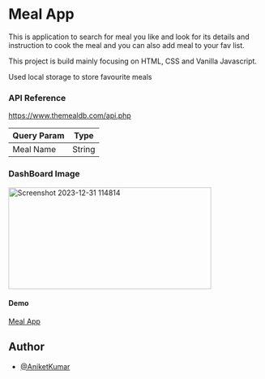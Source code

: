 # Meal App

This  is application to search for meal you like and look for its details and instruction to cook the meal and you can also add meal to your fav list.

This project is build mainly focusing on HTML, CSS and Vanilla Javascript.

Used local storage to store favourite meals

### API Reference
 https://www.themealdb.com/api.php

| Query Param | Type |
|-------------|------|
|Meal Name    | String |
### DashBoard Image
<img width="400" height="200" alt="Screenshot 2023-12-31 114814" src="https://github.com/aniket-kumar-30/meal-app/assets/99535260/621822ad-4401-4274-8776-595eeb0e951a">

#### Demo
 [Meal App](https://cool-druid-c22750.netlify.app)
## Author
- [@AniketKumar](https://github.com/aniket-kumar-30/meal-app/tree/master)

